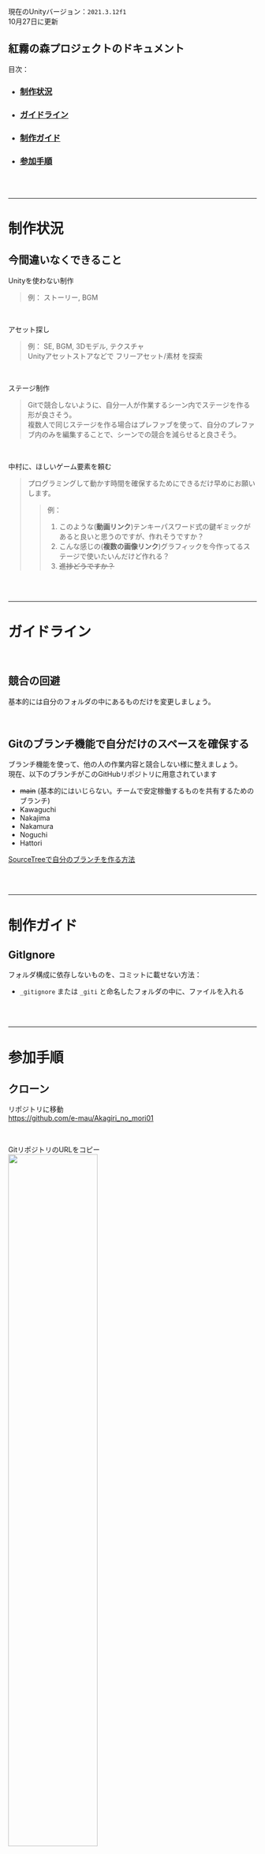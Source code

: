 現在のUnityバージョン：`2021.3.12f1`  
10月27日に更新

## 紅霧の森プロジェクトのドキュメント

目次：

- ### [制作状況](#progress_memo)
- ### [ガイドライン](#guidline)  
- ### [制作ガイド](#guid)
- ### [参加手順](#guid2proj)

<br>
<br>

---

# <a name="progress_memo">制作状況</a>

## 今間違いなくできること

Unityを使わない制作  
> 例： ストーリー, BGM  
<br>

アセット探し
> 例： SE, BGM, 3Dモデル, テクスチャ  
> Unityアセットストアなどで フリーアセット/素材 を探索  
<br>

ステージ制作  
> Gitで競合しないように、自分一人が作業するシーン内でステージを作る形が良さそう。  
> 複数人で同じステージを作る場合はプレファブを使って、自分のプレファブ内のみを編集することで、シーンでの競合を減らせると良さそう。  
<br>

中村に、ほしいゲーム要素を頼む
> プログラミングして動かす時間を確保するためにできるだけ早めにお願いします。  
>> 例：  
>> 1. このような(**動画リンク**)テンキーパスワード式の鍵ギミックがあると良いと思うのですが、作れそうですか？  
>> 1. こんな感じの(**複数の画像リンク**)グラフィックを今作ってるステージで使いたいんだけど作れる？
>> 1. ~~進捗どうですか？~~
<br>
<br>

---

# <a name="guidline">ガイドライン</a>


<br>

## 競合の回避  

基本的には自分のフォルダの中にあるものだけを変更しましょう。

<br>

## Gitのブランチ機能で自分だけのスペースを確保する  

ブランチ機能を使って、他の人の作業内容と競合しない様に整えましょう。  
現在、以下のブランチがこのGitHubリポジトリに用意されています  
- ~~main~~ (基本的にはいじらない。チームで安定稼働するものを共有するためのブランチ)
- Kawaguchi  
- Nakajima  
- Nakamura  
- Noguchi  
- Hattori

[SourceTreeで自分のブランチを作る方法](#branchguid)

<br>
<br>

---  

# <a name="guid">制作ガイド</a>

## GitIgnore  

フォルダ構成に依存しないものを、コミットに載せない方法：  
- `_gitignore` または `_giti` と命名したフォルダの中に、ファイルを入れる

<br>
<br>

---  

# <a name="guid2proj">参加手順</a>

## クローン  

リポジトリに移動  
https://github.com/e-mau/Akagiri_no_mori01

<br>

GitリポジトリのURLをコピー  
<img src="https://user-images.githubusercontent.com/45002974/196025857-d5c84b5a-6269-4184-94eb-1ea39ddf3d19.png" width="60%">

<br>

**SourceTreeを起動する**

<br>

**`+`** ボタンを押す  
<img src="https://user-images.githubusercontent.com/45002974/196026293-cda2a3d4-0fc7-4086-be0c-c38f180886d0.png" width="40%">

<br>

`Clone` を押す  
<img src="https://user-images.githubusercontent.com/45002974/196026309-bc56deed-59cc-4d68-be99-271d2763f64c.png" width="40%">

<br>

先程コピーしたURLを貼り付ける  
`クローン` ボタンを押す  
<img src="https://user-images.githubusercontent.com/45002974/196026363-368f2d15-4318-47fb-b7df-8e76b2c0574e.png" width="40%">

<br>

## Unityでプロジェクトを開く  

**Unity Hubを起動する**

### Editorのバージョンを揃える

<br>

`Installs` を押す  
<img src="https://user-images.githubusercontent.com/45002974/196027038-8a76be2c-3395-4b66-a0c4-20477e250a58.png" width="20%">

<br>

`Install Editor` を押す  
<img src="https://user-images.githubusercontent.com/45002974/196027167-4e3830a7-4d03-4735-9be1-fb7740008edd.png" width="40%">

<br>

最新のLTSのバージョンを確認して、もしインストールされていなかったら`Install`ボタンを押してインストールする  
※ 指定するバージョンが最新のバージョンではない場合があります。その場合は別途指示に従ってください。  
<img src="https://user-images.githubusercontent.com/45002974/196027246-3f0ec735-acd2-443a-9720-59c82366968c.png" width="40%">

<br>

`Projects`に戻り、`Open`からGitでクローンした先のフォルダを開く  
<img src="https://user-images.githubusercontent.com/45002974/196027399-1b191c16-e25e-4cc2-a068-7ecb2d789b0b.png" width="40%">

<br>

## <a name="branchguid"> SourceTreeで自分のブランチを作る </a>  

`ブランチ`ボタンを押す  
<img src="https://user-images.githubusercontent.com/45002974/197389538-c7cdcfc0-d3b6-4deb-9746-10be1e189459.png" width="40%">

<br>

自分の苗字をローマ字で入力  
例：`Toyotomi`  
`ブランチを作成`を押す  
<img src="https://user-images.githubusercontent.com/45002974/197389692-f36f0e9c-fbbb-4a0f-a8f3-8eae603a70a2.png" width="40%">

<br>

コミット時は自分が編集した自分のファイルのみ（基本的には）をコミット  
コミットする前にしっかり確認  
<img src="https://user-images.githubusercontent.com/45002974/197389775-ef8bfc42-26aa-4895-aaea-84c475ee0f10.png" width="40%">

<br>

コミットしたら、先程のコミットが自分のブランチになっているか確認して大丈夫そうなら  
`プッシュ`ボタンを押す  
<img src="https://user-images.githubusercontent.com/45002974/197389858-a327125f-527e-4bce-bdab-14837117a51a.png" width="40%">

<br>

最後にプッシュする先のリモートブランチ（GitHub上のブランチ）を`main`ではなく先程設定した自分の苗字のブランチに変更する  
`main`から☑が外れ、自分の苗字ブランチになっていることをしっかり確認したら、`プッシュ`ボタンからプッシュする  
<img src="https://user-images.githubusercontent.com/45002974/197389943-3472c6a8-6985-4e6a-a6f4-59b779f77a65.png" width="40%">

